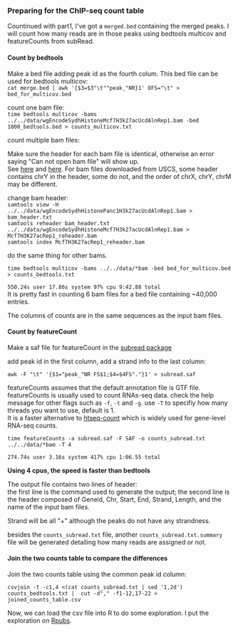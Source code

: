 ### Preparing for the ChIP-seq count table

Countinued with part1, I've got a `merged.bed` containing the merged peaks.
I will count how many reads are in those peaks using bedtools multicov and featureCounts from subRead.

#### Count by bedtools
Make a bed file adding peak id as the fourth colum.
This bed file can be used for bedtools multicov:  
`cat merge.bed | awk '{$3=$3"\t""peak_"NR}1' OFS="\t" > bed_for_multicov.bed`   

count one bam file:  
`time bedtools multicov -bams ../../data/wgEncodeSydhHistoneMcf7H3k27acUcdAlnRep1.bam -bed 1000_bedtools.bed > counts_multicov.txt`  

count multiple bam files:  


Make sure the header for each bam file is identical, otherwise an error saying "Can not open bam file" will show up.  
See [here](https://groups.google.com/forum/#!msg/bedtools-discuss/_LNuoRWHn50/14MaqyzyzXsJ) and [here](https://github.com/arq5x/bedtools2/issues/52). For bam files downloaded from USCS, some header contains chrY in the header, some do not, and the order of chrX, chrY, chrM may be different.  

change bam header:  
`samtools view -H ../../data/wgEncodeSydhHistonePanc1H3k27acUcdAlnRep1.bam > bam_header.txt`  
`samtools reheader bam_header.txt ../../data/wgEncodeSydhHistoneMcf7H3k27acUcdAlnRep1.bam > Mcf7H3K27acRep1_reheader.bam`  
`samtools index Mcf7H3K27acRep1_reheader.bam`  

do the same thing for other bams.  

`time bedtools multicov -bams ../../data/*bam -bed bed_for_multicov.bed > counts_bedtools.txt`  

`550.24s user 17.86s system 97% cpu 9:42.88 total`  
It is pretty fast in counting 6 bam files for a bed file containing
~40,000 entries.

The columns of counts are in the same sequences as the input bam files.

#### Count by featureCount
Make a saf file for featureCount in the [subread package](http://bioinf.wehi.edu.au/featureCounts/)  

add peak id in the first column, add a strand info to the last column:  

`awk -F "\t" '{$1="peak_"NR FS$1;$4=$4FS"."}1' > subread.saf`  

featureCounts assumes that the default annotation file is GTF file. featureCounts is usually used to count RNAs-seq data. check the help message for other flags such as `-f`, `-t` and `-g`. use `-T` to specifiy how many threads you want to use, default is 1.  
It is a faster alternative to [htseq-count](http://www-huber.embl.de/users/anders/HTSeq/doc/count.html) which is widely used for gene-level RNA-seq counts.

`time featureCounts -a subread.saf -F SAF -o counts_subread.txt ../../data/*bam -T 4` 

`274.74s user 3.16s system 417% cpu 1:06.55 total`

**Using 4 cpus, the speed is faster than bedtools**

The output file contains two lines of header:  
the first line is the command used to generate the output; the second line
is the header composed of Geneid, Chr, Start, End, Strand, Length, and the name of 
the input bam files.  

Strand will be all "+" although the peaks do not have any strandness. 

besides the `counts_subread.txt` file, another `counts_subread.txt.summary`
file will be generated detailing how many reads are assigned or not.


#### Join the two counts table to compare the differences
Join the two counts table using the common peak id column:  

`csvjoin -t -c1,4 <(cat counts_subread.txt | sed '1,2d') counts_bedtools.txt |  cut -d"," -f1-12,17-22 > joined_counts_table.csv`   

Now, we can load the csv file into R to do some exploration. I put the exploration on [Rpubs](http://rpubs.com/crazyhottommy/ChIP-seq-counts). 




